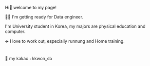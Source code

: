 Hi👋  welcome to my page!

🧑‍💻 I'm getting ready for Data engineer.<br>

I'm University student in Korea, my majors are physical education and computer.<br>

✈️ I love to work out, especially runnung and Home training.
<br><br><br>
💬 my kakao : kkwon_sb
<br><br>
